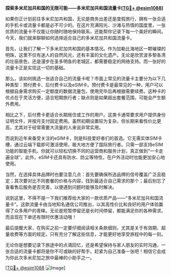 **探索多米尼加共和国的无限可能——多米尼加共和国流量卡[[TG💪+ @esim1088](https://t.me/s/esim1088)]**

如果你正计划前往多米尼加共和国，无论是商务出差还是度假旅行，拥有一张合适的手机卡或流量卡都是必不可少的。在这片充满阳光、沙滩与热情的国度里，一张优质的流量卡不仅能让你随时随地保持联系，还能帮你记录下每一个美好的瞬间。今天，我们就来聊聊如何选择适合自己的多米尼加共和国流量卡。

首先，让我们了解一下多米尼加共和国的基本情况。作为加勒比海地区一颗璀璨的明珠，这里不仅有迷人的自然风光，还有丰富的文化遗产。无论是欣赏波多黎各湾的壮丽景色，还是漫步在圣多明各的老城区，都需要稳定的网络支持。而一张好的流量卡正是实现这一切的基础。

那么，该如何挑选一张适合自己的流量卡呢？市面上常见的流量卡主要分为以下几种类型：预付费卡、后付费卡以及eSIM卡。预付费卡是最常见的一种，用户可以根据自身需求购买一定额度的数据流量包，使用完毕后再根据需要续费。这种卡的优点在于灵活方便，适合短期旅行者；缺点则是如果超出套餐范围，可能会产生额外费用。

相比之下，后付费卡更适合长期居住或工作的用户。这类卡通常要求用户提供身份证明文件，并按月支付固定费用。虽然初期设置较为复杂，但长期来看性价比更高，尤其对于经常需要大流量的人来说非常实用。

而说到近年来备受关注的eSIM卡，则是科技爱好者们的首选。它无需实体SIM卡槽，通过云端下载即可激活使用，极大地方便了国际旅行者。只需一部支持eSIM功能的智能手机，你就可以轻松切换不同的运营商和服务计划，真正做到“一卡走遍全球”。此外，eSIM卡还具有防水、防尘等特性，在户外活动时也能更加安心地使用。

当然，在选择具体品牌时也要注意几点：首先要确保所选品牌的信号覆盖广泛且稳定；其次要对比不同套餐的价格与内容，找到最适合自己需求的那个；最后别忘了查看售后服务是否完善，以便遇到问题时能够及时解决。

说到这里，不得不提一下我们推荐给大家的一款优质产品——“多米尼加共和国流量卡”。这款流量卡由当地知名通信公司推出，以其高性价比和良好的用户体验赢得了众多用户的青睐。无论是短暂停留还是长时间停留，都能满足你的各种需求。而且现在下单还有限时优惠活动哦！

最后提醒大家，在购买之前一定要仔细阅读相关条款细则，尤其是关于有效期、超量收费等方面的规定。只有充分了解这些信息，才能更好地享受旅程中的每一刻。

无论你是想要记录下旅途中的点滴回忆，还是希望保持与家人朋友的实时沟通，一张合适的流量卡都将是你不可或缺的好帮手。赶紧为自己准备一张吧！相信它会成为你此次多米尼加之旅中最棒的小助手之一。

[[TG💪+ @esim1088](https://t.me/s/esim1088) ![Image](https://i.postimg.cc/4NQfJmqS/Snipaste-2025-05-13-00-14-12.png)]